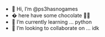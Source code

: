 - 👋 Hi, I’m @ps3hasnogames
- �  here have some chocolate 🍫😂
- 🌱 I’m currently learning ... python
- 💞️ I’m looking to collaborate on ... idk


<!---
ps3hasnogames/ps3hasnogames is a ✨ special ✨ repository because its `README.md` (this file) appears on your GitHub profile.
You can click the Preview link to take a look at your changes.
--->
